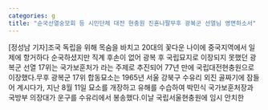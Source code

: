 ```yaml
---
categories: g
title: "순국선열숭모회 등 시민단체 대전 현충원 진혼나팔무후 광복군 선열님 영면하소서"
---
```

[정성남 기자]조국 독립을 위해 목숨을 바치고 20대의 꽃다운 나이에 중국지역에서 일제에 항거하다 순국하셨지만 직계 후손이 없어 광복 후 국립묘지로 이장되지 못했던 광복군 선열 17위는 국가보훈처가 라는 주제로 추진되어 77년 만에 국립대전현충원으로 이장했다.무후 광복군 17위 합동묘소는 1965년 서울 강북구 수유리 외진 골짜기에 잠들어 계시다가, 지난 8월 11일 묘소를 개장하고 유해를 수습하여 박민식 국가보훈처장과 국방부 의장대가 운구를 수유리에서 봉송했다.이날 국립서울현충원에 임시 안치한